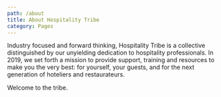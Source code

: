 ```yaml
---
path: /about
title: About Hospitality Tribe
category: Pages
---
```

Industry focused and forward thinking, Hospitality Tribe is a collective distinguished by our unyielding dedication to hospitality professionals. In 2019, we set forth a mission to provide support, training and resources to make you the very best: for yourself,  your guests, and for the next generation of hoteliers and restaurateurs.  

Welcome to the tribe.
